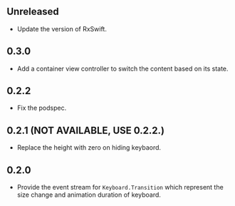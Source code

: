 ## Unreleased

- Update the version of RxSwift.


## 0.3.0

- Add a container view controller to switch the content based on its state.


## 0.2.2

- Fix the podspec.


## 0.2.1 (NOT AVAILABLE, USE 0.2.2.)

- Replace the height with zero on hiding keybaord.


## 0.2.0

- Provide the event stream for `Keyboard.Transition` which represent the size change and animation duration of keyboard.
